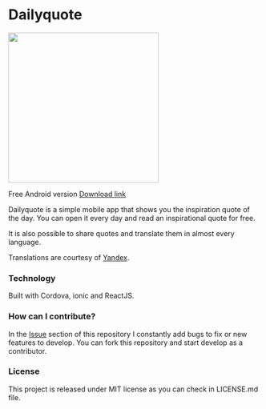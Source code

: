 # Dailyquote

<img src="https://image.ibb.co/ko9dYm/Screenshot_2018_01_31_21_18_07.png" width="300">

Free Android version <a href="http://nicolocarpignoli/downloads/dailyquote.apk"> Download link </a>

Dailyquote is a simple mobile app that shows you the inspiration quote of the day.
You can open it every day and read an inspirational quote for free.

It is also possible to share quotes and translate them in almost every language.

Translations are courtesy of [Yandex](www.Yandex.com).

### Technology

Built with Cordova, ionic and ReactJS.

### How can I contribute?

In the [Issue](https://github.com/nicolocarpignoli/daily-quote/issues) section of this repository I constantly add bugs to fix or new features to develop. You can fork this repository and start develop as a contributor.

### License

This project is released under MIT license as you can check in LICENSE.md file.
